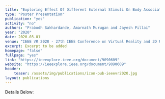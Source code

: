 ```yaml
---
title: "Exploring Effect Of Different External Stimuli On Body Association In VR"
type: "Poster Presentation"
publication: "yes"
activity: "no"
authors: "Prabodh Sakhardande, Amarnath Murugan and Jayesh Pillai"
year: "2020"
date: 2020-03-01
venue: "IEEE VR 2020 - 27th IEEE Conference on Virtual Reality and 3D User Interfaces, Atlanta, USA"
excerpt: Excerpt to be added
homepage: "false"
fullpage: "yes"
link: "https://ieeexplore.ieee.org/document/9090609"
website: "https://ieeexplore.ieee.org/document/9090609"
header:
    teaser: /assets/img/publications/icon-pub-ieeevr2020.jpg
layout: publications    
---
```


Details Below:
